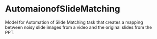 # AutomaionofSlideMatching
Model for Automation of Slide Matching task that creates a mapping between noisy slide images from a video
and the original slides from the PPT.
